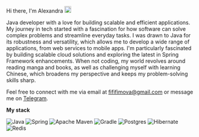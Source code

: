 Hi there, I'm Alexandra 
<img src="https://github.com/blackcater/blackcater/raw/main/images/Hi.gif" height="18"/></h1>

Java developer with a love for building scalable and efficient applications. My journey in tech started with a fascination for how software can solve complex problems and streamline everyday tasks. I was drawn to Java for its robustness and versatility, which allows me to develop a wide range of applications, from web services to mobile apps. I'm particularly fascinated by building scalable cloud solutions and exploring the latest in Spring Framework enhancements. When not coding, my world revolves around reading manga and books, as well as challenging myself with learning Chinese, which broadens my perspective and keeps my problem-solving skills sharp.

Feel free to connect with me via email at [fififimova@gmail.com](mailto:fififimova@gmail.com) or message me on [Telegram](https://t.me/fifimova).


**My stack**

![Java](https://img.shields.io/badge/java-%23ED8B00.svg?style=for-the-badge&logo=openjdk&logoColor=white)
![Spring](https://img.shields.io/badge/spring-%236DB33F.svg?style=for-the-badge&logo=spring&logoColor=white)
![Apache Maven](https://img.shields.io/badge/Apache%20Maven-C71A36?style=for-the-badge&logo=Apache%20Maven&logoColor=white)
![Gradle](https://img.shields.io/badge/Gradle-02303A.svg?style=for-the-badge&logo=Gradle&logoColor=white)
![Postgres](https://img.shields.io/badge/postgres-%23316192.svg?style=for-the-badge&logo=postgresql&logoColor=white)
![Hibernate](https://img.shields.io/badge/Hibernate-59666C?style=for-the-badge&logo=Hibernate&logoColor=white)
![Redis](https://img.shields.io/badge/redis-%23DD0031.svg?style=for-the-badge&logo=redis&logoColor=white)

